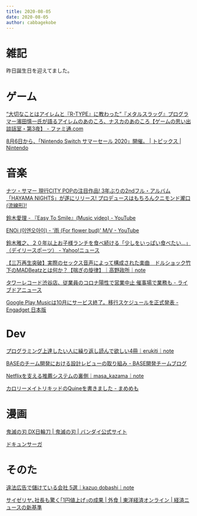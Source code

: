 ```yaml
---
title: 2020-08-05
date: 2020-08-05
author: cabbagekobe
---
```



雑記
==========================

昨日誕生日を迎えてました。



ゲーム
==========================

[“大切なことはアイレムと『R-TYPE』に教わった”『メタルスラッグ』プログラマー濱田慎一氏が語るアイレムのあのころ、ナスカのあのころ【ゲームの思い出談話室・第3夜】 - ファミ通.com](https://www.famitsu.com/news/202008/03202933.html)

[8月6日から、「Nintendo Switch サマーセール 2020」開催。 \| トピックス \| Nintendo](https://topics.nintendo.co.jp/article/35b3650a-aeb2-45ee-a373-d4a3fda22e6a)



音楽
==========================

[ナツ・サマー 現行CITY POPの注目作品! 3年ぶりの2ndフル・アルバム「HAYAMA NIGHTS」が遂にリリース! プロデュースはもちろんクニモンド瀧口(流線形)!](http://blog-tachikawa.diskunion.net/Entry/5642/)

[鈴木愛理 - 『Easy To Smile』(Music video) - YouTube](https://www.youtube.com/watch?v=_AOH_P0p5bY&feature=youtu.be)

[ENOi (이엔오아이) - '雨 (For flower bud)' M/V - YouTube](https://www.youtube.com/watch?v=SzQOW32hCAo&feature=youtu.be)

[鈴木雅之、２０年以上お子様ランチを食べ続ける「少しをいっぱい食べたい…」（デイリースポーツ） - Yahoo!ニュース](https://news.yahoo.co.jp/articles/eff8fda072d7649bd102ad87fd17d952ea941384)

[【三万再生突破】実際のセックス音声によって構成された楽曲　ドルショック竹下のMADBeatzとは何か？【喘ぎの旋律】｜高野政所｜note](https://note.com/mandokorotakano/n/n23517198c77c)

[タワーレコード渋谷店、従業員のコロナ陽性で営業中止 催事場で業務も - ライブドアニュース](https://news.livedoor.com/article/detail/18680581/)

[Google Play Musicは10月にサービス終了。移行スケジュールを正式発表 - Engadget 日本版](https://japanese.engadget.com/google-play-music-030018827.html)



Dev
==========================

[プログラミング上達したい人に繰り返し読んで欲しい4冊｜erukiti｜note](https://note.com/erukiti/n/nfe26d674842a)

[BASEのチーム開発における設計レビューの取り組み - BASE開発チームブログ](https://devblog.thebase.in/entry/2020/08/05/110000)

[Netflixを支える推薦システムの裏側｜masa_kazama｜note](https://note.com/masa_kazama/n/n0f70dcc0989e)

[カロリーメイトリキッドのQuineを書きました - まめめも](https://mametter.hatenablog.com/entry/2020/08/05/150835)



漫画
==========================

[鬼滅の刃 DX日輪刀 \| 鬼滅の刃 \| バンダイ公式サイト](https://toy.bandai.co.jp/series/kimetsu/item/detail/11583/)

[ドキュンサーガ](http://hasama.hippy.jp/dqn/index.html)



そのた
==========================

[違法広告で儲けている会社 5選｜kazuo dobashi｜note](https://note.com/kazuo_dobashi/n/n17da3e29a4fc)

[サイゼリヤ､社長も驚く｢1円値上げ｣の成果 \| 外食 \| 東洋経済オンライン \| 経済ニュースの新基準](https://toyokeizai.net/articles/-/366926)
